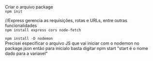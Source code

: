 Criar o arquivo package <br>
`npm init`

//Express gerencia as requisições, rotas e URLs, entre outras funcionalidades <br>
`npm install express cors node-fetch`

`npm install -D nodemon` <br>
Precisei especificar o arquivo JS que vai iniciar com o nodemon no package.json
então para inicialo basta digitar npm start "start é o nome dado para a variavel"
